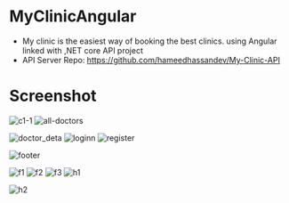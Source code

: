 # MyClinicAngular

- My clinic is the easiest way of booking the best clinics. using Angular linked with ,NET core API project
- API Server Repo: https://github.com/hameedhassandev/My-Clinic-API
# Screenshot
![c1-1](https://user-images.githubusercontent.com/57669085/214542034-fae6900a-a39b-4d5b-ba2e-ef28ee1dd425.PNG)
![all-doctors](https://user-images.githubusercontent.com/57669085/215479786-27582f52-cf47-41f1-9cd8-8eba54731ef3.PNG)

![doctor_deta](https://user-images.githubusercontent.com/57669085/215265927-adc99fea-0361-4fec-a169-8ef94f5a9be7.PNG)
![loginn](https://user-images.githubusercontent.com/57669085/215479911-79994599-59a8-4aca-a565-71f3b0503589.PNG)
![register](https://user-images.githubusercontent.com/57669085/215479915-7306b288-dc6e-43c2-a5c2-16112ae41977.PNG)

![footer](https://user-images.githubusercontent.com/57669085/215480082-55a8fec2-bd6b-4b58-89cf-d61796bcb7f4.PNG)


![f1](https://user-images.githubusercontent.com/57669085/214657867-50c00f29-0134-472f-8a2a-8b2bbe281dce.PNG)
![f2](https://user-images.githubusercontent.com/57669085/214657885-ba48db21-a629-4c45-90b0-496ca07067fb.PNG)
![f3](https://user-images.githubusercontent.com/57669085/214657909-20be19e1-d946-41d6-9322-35326139fc92.PNG)
![h1](https://user-images.githubusercontent.com/57669085/214657939-b24b4b58-5e44-4e45-9e0f-525cab0897fc.PNG)


![h2](https://user-images.githubusercontent.com/57669085/214721855-ab0abc54-86c5-4e8c-9e0e-64c9ef1cfec7.PNG)
